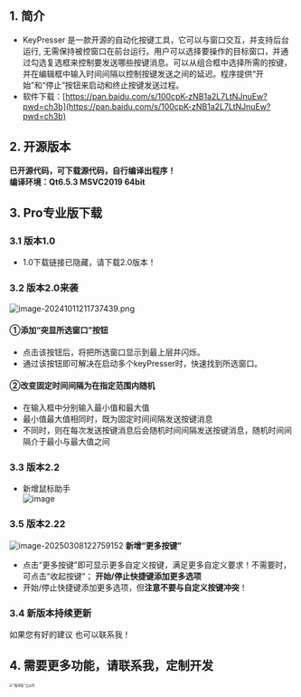 ## 1. 简介
- KeyPresser 是一款开源的自动化按键工具，它可以与窗口交互，并支持后台运行, 无需保持被控窗口在前台运行。用户可以选择要操作的目标窗口，并通过勾选复选框来控制要发送哪些按键消息。可以从组合框中选择所需的按键，并在编辑框中输入时间间隔以控制按键发送之间的延迟。程序提供“开始”和“停止”按钮来启动和终止按键发送过程。
- 软件下载：[https://pan.baidu.com/s/100cpK-zNB1a2L7LtNJnuEw?pwd=ch3b](https://pan.baidu.com/s/100cpK-zNB1a2L7LtNJnuEw?pwd=ch3b)
## 2. 开源版本
**已开源代码，可下载源代码，自行编译出程序！**<br/>
**编译环境：Qt6.5.3 MSVC2019 64bit**
## 3. Pro专业版下载
### 3.1 版本1.0
- 1.0下载链接已隐藏，请下载2.0版本！<br>

### 3.2 版本2.0来袭
![image-20241011211737439.png](https://s2.loli.net/2024/10/11/J5afKz1opuWsyS2.png)

#### ①添加“突显所选窗口”按钮
- 点击该按钮后，将把所选窗口显示到最上层并闪烁。
- 通过该按钮即可解决在启动多个keyPresser时，快速找到所选窗口。

#### ②改变固定时间间隔为在指定范围内随机
- 在输入框中分别输入最小值和最大值
- 最小值最大值相同时，既为固定时间间隔发送按键消息
- 不同时，则在每次发送按键消息后会随机时间间隔发送按键消息，随机时间间隔介于最小与最大值之间 <br>
### 3.3 版本2.2
- 新增鼠标助手<br/>
  ![image](https://github.com/user-attachments/assets/d9793bcf-f57d-400b-a1c5-aa76dea16790)
### 3.5 版本2.22
![image-20250308122759152](https://s2.loli.net/2025/03/08/G5q6nhj2eTBPagW.png)
**新增“更多按键”**
- 点击“更多按键”即可显示更多自定义按键，满足更多自定义要求！不需要时，可点击“收起按键”；
**开始/停止快捷键添加更多选项**
- 开始/停止快捷键添加更多选项，但**注意不要与自定义按键冲突**！

### 3.4 新版本持续更新
如果您有好的建议 也可以联系我！

## 4. 需要更多功能，请联系我，定制开发
<img src="https://www.progdomain.com/wp-content/uploads/2024/04/1781713773764_.pic_.jpg" alt="“程序区”公众号" style="zoom:40%;">



